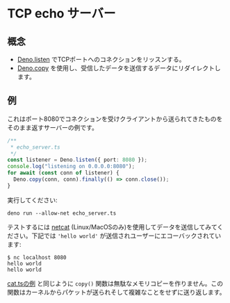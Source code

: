 <!-- # TCP echo server -->
# TCP echo サーバー

<!-- ## Concepts -->
## 概念

<!--
- Listening for TCP port connections with
  [Deno.listen](https://doc.deno.land/builtin/stable#Deno.listen).
- Use [Deno.copy](https://doc.deno.land/builtin/stable#Deno.copy) to take
  inbound data and redirect it to be outbound data.
-->
- [Deno.listen](https://doc.deno.land/builtin/stable#Deno.listen) でTCPポートへのコネクションをリッスンする。
- [Deno.copy](https://doc.deno.land/builtin/stable#Deno.copy) を使用し、受信したデータを送信するデータにリダイレクトします。

<!-- ## Example -->
## 例

<!--
This is an example of a server which accepts connections on port 8080, and
returns to the client anything it sends.
-->
これはポート8080でコネクションを受けクライアントから送られてきたものをそのまま返すサーバーの例です。

```ts
/**
 * echo_server.ts
 */
const listener = Deno.listen({ port: 8080 });
console.log("listening on 0.0.0.0:8080");
for await (const conn of listener) {
  Deno.copy(conn, conn).finally(() => conn.close());
}
```

<!-- Run with: -->
実行してください:

```shell
deno run --allow-net echo_server.ts
```

<!--
To test it, try sending data to it with
[netcat](https://en.wikipedia.org/wiki/Netcat) (Linux/MacOS only). Below
`'hello world'` is sent over the connection, which is then echoed back to the
user:
-->
テストするには [netcat](https://en.wikipedia.org/wiki/Netcat) (Linux/MacOSのみ)を使用してデータを送信してみてください。下記では `'hello world'` が送信されユーザーにエコーバックされています:

```shell
$ nc localhost 8080
hello world
hello world
```

<!--
Like the [cat.ts example](./unix_cat.md), the `copy()` function here also does
+not make unnecessary memory copies. It receives a packet from the kernel and
+sends back, without further complexity.
-->
[cat.tsの例](./unix_cat.md) と同じように `copy()` 関数は無駄なメモリコピーを作りません。この関数はカーネルからパケットが送られそして複雑なことをせずに送り返します。
